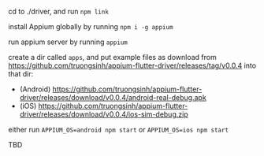 cd to ./driver, and run `npm link`

install Appium globally by running `npm i -g appium`

run appium server by running `appium`

create a dir called `apps`, and put example files as download from https://github.com/truongsinh/appium-flutter-driver/releases/tag/v0.0.4 into that dir:
- (Android) https://github.com/truongsinh/appium-flutter-driver/releases/download/v0.0.4/android-real-debug.apk
- (iOS) https://github.com/truongsinh/appium-flutter-driver/releases/download/v0.0.4/ios-sim-debug.zip

either run `APPIUM_OS=android npm start` or `APPIUM_OS=ios npm start`

TBD
